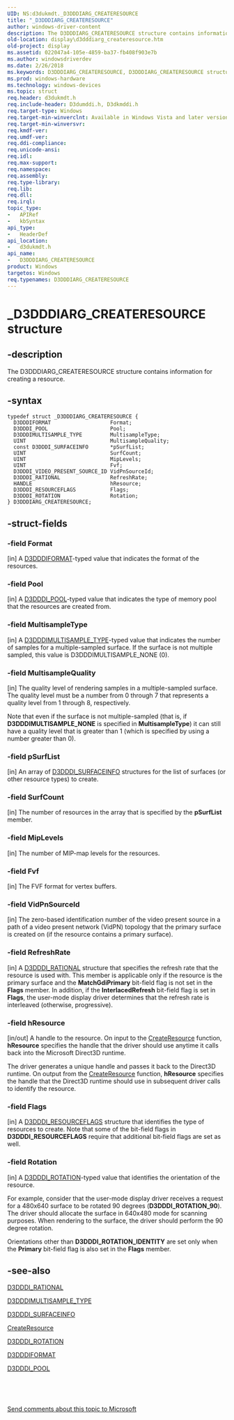 ```yaml
---
UID: NS:d3dukmdt._D3DDDIARG_CREATERESOURCE
title: "_D3DDDIARG_CREATERESOURCE"
author: windows-driver-content
description: The D3DDDIARG_CREATERESOURCE structure contains information for creating a resource.
old-location: display\d3dddiarg_createresource.htm
old-project: display
ms.assetid: 022047a4-105e-4859-ba37-fb408f903e7b
ms.author: windowsdriverdev
ms.date: 2/26/2018
ms.keywords: D3DDDIARG_CREATERESOURCE, D3DDDIARG_CREATERESOURCE structure [Display Devices], UMDisplayDriver_param_Structs_c8d46034-b0b8-4909-962d-683be7aa099d.xml, _D3DDDIARG_CREATERESOURCE, d3dukmdt/D3DDDIARG_CREATERESOURCE, display.d3dddiarg_createresource
ms.prod: windows-hardware
ms.technology: windows-devices
ms.topic: struct
req.header: d3dukmdt.h
req.include-header: D3dumddi.h, D3dkmddi.h
req.target-type: Windows
req.target-min-winverclnt: Available in Windows Vista and later versions of the Windows operating systems.
req.target-min-winversvr: 
req.kmdf-ver: 
req.umdf-ver: 
req.ddi-compliance: 
req.unicode-ansi: 
req.idl: 
req.max-support: 
req.namespace: 
req.assembly: 
req.type-library: 
req.lib: 
req.dll: 
req.irql: 
topic_type:
-	APIRef
-	kbSyntax
api_type:
-	HeaderDef
api_location:
-	d3dukmdt.h
api_name:
-	D3DDDIARG_CREATERESOURCE
product: Windows
targetos: Windows
req.typenames: D3DDDIARG_CREATERESOURCE
---
```


# _D3DDDIARG_CREATERESOURCE structure


## -description


The D3DDDIARG_CREATERESOURCE structure contains information for creating a resource.


## -syntax


````
typedef struct _D3DDDIARG_CREATERESOURCE {
  D3DDDIFORMAT                   Format;
  D3DDDI_POOL                    Pool;
  D3DDDIMULTISAMPLE_TYPE         MultisampleType;
  UINT                           MultisampleQuality;
  const D3DDDI_SURFACEINFO       *pSurfList;
  UINT                           SurfCount;
  UINT                           MipLevels;
  UINT                           Fvf;
  D3DDDI_VIDEO_PRESENT_SOURCE_ID VidPnSourceId;
  D3DDDI_RATIONAL                RefreshRate;
  HANDLE                         hResource;
  D3DDDI_RESOURCEFLAGS           Flags;
  D3DDDI_ROTATION                Rotation;
} D3DDDIARG_CREATERESOURCE;
````


## -struct-fields




### -field Format

[in] A <a href="..\d3dukmdt\ne-d3dukmdt-_d3dddiformat.md">D3DDDIFORMAT</a>-typed value that indicates the format of the resources.


### -field Pool

[in] A <a href="..\d3dukmdt\ne-d3dukmdt-_d3dddi_pool.md">D3DDDI_POOL</a>-typed value that indicates the type of memory pool that the resources are created from.


### -field MultisampleType

[in] A <a href="..\d3dukmdt\ne-d3dukmdt-_d3dddimultisample_type.md">D3DDDIMULTISAMPLE_TYPE</a>-typed value that indicates the number of samples for a multiple-sampled surface. If the surface is not multiple sampled, this value is D3DDDIMULTISAMPLE_NONE (0).


### -field MultisampleQuality

[in] The quality level of rendering samples in a multiple-sampled surface. The quality level must be a number from 0 through 7 that represents a quality level from 1 through 8, respectively.

Note that even if the surface is not multiple-sampled (that is, if <b>D3DDDIMULTISAMPLE_NONE</b> is specified in <b>MultisampleType</b>) it can still have a quality level that is greater than 1 (which is specified by using a number greater than 0).


### -field pSurfList

[in] An array of <a href="..\d3dukmdt\ns-d3dukmdt-_d3dddi_surfaceinfo.md">D3DDDI_SURFACEINFO</a> structures for the list of surfaces (or other resource types) to create.


### -field SurfCount

[in] The number of resources in the array that is specified by the <b>pSurfList</b> member.


### -field MipLevels

[in] The number of MIP-map levels for the resources.


### -field Fvf

[in] The FVF format for vertex buffers.


### -field VidPnSourceId

[in] The zero-based identification number of the video present source in a path of a video present network (VidPN) topology that the primary surface is created on (if the resource contains a primary surface). 


### -field RefreshRate

[in] A <a href="..\d3dukmdt\ns-d3dukmdt-_d3dddi_rational.md">D3DDDI_RATIONAL</a> structure that specifies the refresh rate that the resource is used with. This member is applicable only if the resource is the primary surface and the <b>MatchGdiPrimary</b> bit-field flag is not set in the <b>Flags</b> member. In addition, if the <b>InterlacedRefresh</b> bit-field flag is set in <b>Flags</b>, the user-mode display driver determines that the refresh rate is interleaved (otherwise, progressive).


### -field hResource

[in/out] A handle to the resource. On input to the <a href="..\d3dumddi\nc-d3dumddi-pfnd3dddi_createresource.md">CreateResource</a> function, <b>hResource</b> specifies the handle that the driver should use anytime it calls back into the Microsoft Direct3D runtime. 

The driver generates a unique handle and passes it back to the Direct3D runtime. On output from the <a href="..\d3dumddi\nc-d3dumddi-pfnd3dddi_createresource.md">CreateResource</a> function, <b>hResource</b> specifies the handle that the Direct3D runtime should use in subsequent driver calls to identify the resource.


### -field Flags

[in] A <a href="..\d3dukmdt\ns-d3dukmdt-_d3dddi_resourceflags.md">D3DDDI_RESOURCEFLAGS</a> structure that identifies the type of resources to create. Note that some of the bit-field flags in <b>D3DDDI_RESOURCEFLAGS</b> require that additional bit-field flags are set as well.


### -field Rotation

[in] A <a href="..\d3dukmdt\ne-d3dukmdt-_d3dddi_rotation.md">D3DDDI_ROTATION</a>-typed value that identifies the orientation of the resource. 

For example, consider that the user-mode display driver receives a request for a 480x640 surface to be rotated 90 degrees (<b>D3DDDI_ROTATION_90</b>). The driver should allocate the surface in 640x480 mode for scanning purposes. When rendering to the surface, the driver should perform the 90 degree rotation. 

Orientations other than <b>D3DDDI_ROTATION_IDENTITY</b> are set only when the <b>Primary</b> bit-field flag is also set in the <b>Flags</b> member.


## -see-also

<a href="..\d3dukmdt\ns-d3dukmdt-_d3dddi_rational.md">D3DDDI_RATIONAL</a>



<a href="..\d3dukmdt\ne-d3dukmdt-_d3dddimultisample_type.md">D3DDDIMULTISAMPLE_TYPE</a>



<a href="..\d3dukmdt\ns-d3dukmdt-_d3dddi_surfaceinfo.md">D3DDDI_SURFACEINFO</a>



<a href="..\d3dumddi\nc-d3dumddi-pfnd3dddi_createresource.md">CreateResource</a>



<a href="..\d3dukmdt\ne-d3dukmdt-_d3dddi_rotation.md">D3DDDI_ROTATION</a>



<a href="..\d3dukmdt\ne-d3dukmdt-_d3dddiformat.md">D3DDDIFORMAT</a>



<a href="..\d3dukmdt\ne-d3dukmdt-_d3dddi_pool.md">D3DDDI_POOL</a>



 

 

<a href="mailto:wsddocfb@microsoft.com?subject=Documentation%20feedback [display\display]:%20D3DDDIARG_CREATERESOURCE structure%20 RELEASE:%20(2/26/2018)&amp;body=%0A%0APRIVACY STATEMENT%0A%0AWe use your feedback to improve the documentation. We don't use your email address for any other purpose, and we'll remove your email address from our system after the issue that you're reporting is fixed. While we're working to fix this issue, we might send you an email message to ask for more info. Later, we might also send you an email message to let you know that we've addressed your feedback.%0A%0AFor more info about Microsoft's privacy policy, see http://privacy.microsoft.com/en-us/default.aspx." title="Send comments about this topic to Microsoft">Send comments about this topic to Microsoft</a>

